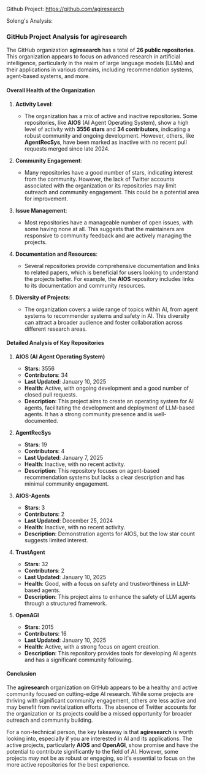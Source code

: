 Github Project: https://github.com/agiresearch

Soleng's Analysis:

### GitHub Project Analysis for agiresearch

The GitHub organization **agiresearch** has a total of **26 public repositories**. This organization appears to focus on advanced research in artificial intelligence, particularly in the realm of large language models (LLMs) and their applications in various domains, including recommendation systems, agent-based systems, and more.

#### Overall Health of the Organization

1. **Activity Level**: 
   - The organization has a mix of active and inactive repositories. Some repositories, like **AIOS** (AI Agent Operating System), show a high level of activity with **3556 stars** and **34 contributors**, indicating a robust community and ongoing development. However, others, like **AgentRecSys**, have been marked as inactive with no recent pull requests merged since late 2024.

2. **Community Engagement**: 
   - Many repositories have a good number of stars, indicating interest from the community. However, the lack of Twitter accounts associated with the organization or its repositories may limit outreach and community engagement. This could be a potential area for improvement.

3. **Issue Management**: 
   - Most repositories have a manageable number of open issues, with some having none at all. This suggests that the maintainers are responsive to community feedback and are actively managing the projects.

4. **Documentation and Resources**: 
   - Several repositories provide comprehensive documentation and links to related papers, which is beneficial for users looking to understand the projects better. For example, the **AIOS** repository includes links to its documentation and community resources.

5. **Diversity of Projects**: 
   - The organization covers a wide range of topics within AI, from agent systems to recommender systems and safety in AI. This diversity can attract a broader audience and foster collaboration across different research areas.

#### Detailed Analysis of Key Repositories

1. **AIOS (AI Agent Operating System)**
   - **Stars**: 3556
   - **Contributors**: 34
   - **Last Updated**: January 10, 2025
   - **Health**: Active, with ongoing development and a good number of closed pull requests.
   - **Description**: This project aims to create an operating system for AI agents, facilitating the development and deployment of LLM-based agents. It has a strong community presence and is well-documented.

2. **AgentRecSys**
   - **Stars**: 19
   - **Contributors**: 4
   - **Last Updated**: January 7, 2025
   - **Health**: Inactive, with no recent activity.
   - **Description**: This repository focuses on agent-based recommendation systems but lacks a clear description and has minimal community engagement.

3. **AIOS-Agents**
   - **Stars**: 3
   - **Contributors**: 2
   - **Last Updated**: December 25, 2024
   - **Health**: Inactive, with no recent activity.
   - **Description**: Demonstration agents for AIOS, but the low star count suggests limited interest.

4. **TrustAgent**
   - **Stars**: 32
   - **Contributors**: 2
   - **Last Updated**: January 10, 2025
   - **Health**: Good, with a focus on safety and trustworthiness in LLM-based agents.
   - **Description**: This project aims to enhance the safety of LLM agents through a structured framework.

5. **OpenAGI**
   - **Stars**: 2015
   - **Contributors**: 16
   - **Last Updated**: January 10, 2025
   - **Health**: Active, with a strong focus on agent creation.
   - **Description**: This repository provides tools for developing AI agents and has a significant community following.

#### Conclusion

The **agiresearch** organization on GitHub appears to be a healthy and active community focused on cutting-edge AI research. While some projects are thriving with significant community engagement, others are less active and may benefit from revitalization efforts. The absence of Twitter accounts for the organization or its projects could be a missed opportunity for broader outreach and community building.

For a non-technical person, the key takeaway is that **agiresearch** is worth looking into, especially if you are interested in AI and its applications. The active projects, particularly **AIOS** and **OpenAGI**, show promise and have the potential to contribute significantly to the field of AI. However, some projects may not be as robust or engaging, so it's essential to focus on the more active repositories for the best experience.
